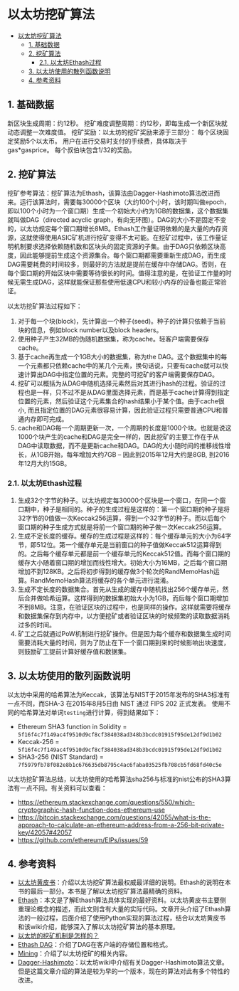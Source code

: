 # 以太坊挖矿算法

<!-- TOC -->

- [以太坊挖矿算法](#%E4%BB%A5%E5%A4%AA%E5%9D%8A%E6%8C%96%E7%9F%BF%E7%AE%97%E6%B3%95)
    - [1. 基础数据](#1-%E5%9F%BA%E7%A1%80%E6%95%B0%E6%8D%AE)
    - [2. 挖矿算法](#2-%E6%8C%96%E7%9F%BF%E7%AE%97%E6%B3%95)
        - [2.1. 以太坊Ethash过程](#21-%E4%BB%A5%E5%A4%AA%E5%9D%8Aethash%E8%BF%87%E7%A8%8B)
    - [3. 以太坊使用的散列函数说明](#3-%E4%BB%A5%E5%A4%AA%E5%9D%8A%E4%BD%BF%E7%94%A8%E7%9A%84%E6%95%A3%E5%88%97%E5%87%BD%E6%95%B0%E8%AF%B4%E6%98%8E)
    - [4. 参考资料](#4-%E5%8F%82%E8%80%83%E8%B5%84%E6%96%99)

<!-- /TOC -->

## 1. 基础数据

新区块生成周期：约12秒。
挖矿难度调整周期：约12秒，即每生成一个新区块就动态调整一次难度值。
挖矿奖励：以太坊的挖矿奖励来源于三部分：
每个区块固定奖励5个以太币。
用户在进行交易时支付的手续费，具体取决于gas*gasprice。
每个叔伯块包含1/32的奖励。

## 2. 挖矿算法

挖矿参考算法：挖矿算法为Ethash，该算法由Dagger-Hashimoto算法改进而来。运行该算法时，需要每30000个区块（大约100个小时，该时期叫做epoch，即以100个小时为一个窗口期）生成一个初始大小约为1GB的数据集，这个数据集就叫做DAG（directed acyclic graph，有向无环图）。DAG的大小不是固定不变的，以太坊规定每个窗口期增长8MB。Ethash工作量证明依赖的是大量的内存资源，这就使得使用ASIC矿机进行挖矿变得不太可能。在挖矿过程中，该工作量证明机制要求选择依赖随机数和区块头的固定资源的子集。由于DAG只依赖区块高度，因此能够提前生成这个资源集合。每个窗口期都需要重新生成DAG，而生成DAG需要耗费的时间较多，则最好的方法就是提前在缓存中存储DAG。否则，在每个窗口期的开始区块中需要等待很长的时间。值得注意的是，在验证工作量的时候无需生成DAG，这样就能保证那些使用低速CPU和较小内存的设备也能正常验证。

以太坊挖矿算法过程如下：

1. 对于每一个块(block)，先计算出一个种子(seed)。种子的计算只依赖于当前块的信息，例如block number以及block headers。
2. 使用种子产生32MB的伪随机数据集，称为cache。轻客户端需要保存cache。
3. 基于cache再生成一个1GB大小的数据集，称为the DAG。这个数据集中的每一个元素都只依赖cache中的某几个元素，换句话说，只要有cache就可以快速计算出DAG中指定位置的元素。完整的可挖矿的客户端需要保存DAG。
4. 挖矿可以概括为从DAG中随机选择元素然后对其进行hash的过程。验证的过程也是一样，只不过不是从DAG里面选择元素，而是基于cache计算得到指定位置的元素，然后验证这个元素集合的hash结果小于某个值。由于cache很小, 而且指定位置的DAG元素很容易计算，因此验证过程只需要普通CPU和普通内存即可完成。
5. cache和DAG每一个周期更新一次，一个周期的长度是1000个块。也就是说这1000个块产生的cache和DAG是完全一样的，因此挖矿的主要工作在于从DAG中读取数据，而不是更新cache和DAG。DAG的大小随时间的推移线性增长，从1GB开始，每年增加大约7GB – 因此到2015年12月大约是8GB, 到2016年12月大约15GB。

### 2.1. 以太坊Ethash过程

1. 生成32个字节的种子。以太坊规定每30000个区块是一个窗口，在同一个窗口期中，种子是相同的。种子的生成过程是这样的：第一个窗口期的种子是将32字节的0值做一次Keccak256运算，得到一个32字节的种子。而以后每个窗口期的种子生成方式就是将前一个窗口期的种子做一次Keccak256运算。
2. 生成不定长度的缓存。缓存的生成过程是这样的：每个缓存单元的大小为64字节，即512位。第一个缓存单元是当前窗口的种子值做Keccak512运算得到的。之后每个缓存单元都是前一个缓存单元的Keccak512值。而每个窗口期的缓存大小随着窗口期的增加而线性增大。初始大小为16MB，之后每个窗口期增加不到128KB。之后将初步得到的缓存做3个轮次的RandMemoHash运算。RandMemoHash算法将缓存的各个单元进行混淆。
3. 生成不定长度的数据集合。首先从生成的缓存中随机找出256个缓存单元，然后合并做哈希运算。这样得到的数据集初始大小为1GB，而后每个窗口期增加不到8MB。注意，在验证区块的过程中，也是同样的操作。这样就需要将缓存和数据集保存到内存中，以方便挖矿或者验证区块的时候频繁的读取数据消耗过多的时间。
4. 矿工之后就通过PoW机制进行挖矿操作。但是因为每个缓存和数据集生成时间需要消耗大量的时间，则为了防止在下一个窗口期到来的时候影响出块速度，则鼓励矿工提前计算好缓存值和数据集。

## 3. 以太坊使用的散列函数说明

以太坊中采用的哈希算法为Keccak，该算法与NIST于2015年发布的SHA3标准有一点不同，而SHA-3 在2015年8月5日由 NIST 通过 FIPS 202 正式发表。
使用不同的哈希算法对单词`testing`进行计算，得到结果如下：

- Ethereum SHA3 function in Solidity = `5f16f4c7f149ac4f9510d9cf8cf384038ad348b3bcdc01915f95de12df9d1b02`
- Keccak-256 = `5f16f4c7f149ac4f9510d9cf8cf384038ad348b3bcdc01915f95de12df9d1b02`
- SHA3-256 (NIST Standard) = `7f5979fb78f082e8b1c676635db8795c4ac6faba03525fb708cb5fd68fd40c5e`

以太坊挖矿算法总结，以太坊使用的哈希算法sha256与标准的nist公布的SHA3算法有一点不同。有关资料可以查看：

- https://ethereum.stackexchange.com/questions/550/which-cryptographic-hash-function-does-ethereum-use
- https://bitcoin.stackexchange.com/questions/42055/what-is-the-approach-to-calculate-an-ethereum-address-from-a-256-bit-private-key/42057#42057
- https://github.com/ethereum/EIPs/issues/59

## 4. 参考资料

- [以太坊黄皮书](https://ethereum.github.io/yellowpaper/paper.pdf )：介绍以太坊挖矿算法最权威最详细的说明。Ethash的说明在本书的最后一部分。本书是了解以太坊挖矿算法最精确的资料。
- [Ethash](https://github.com/ethereum/wiki/wiki/Ethash)：本文是了解Ethash算法具体实现的最好资料。以太坊黄皮书主要侧重理论概念的描述，而此文则含有大量的实际代码。文章开头介绍了Ethash算法的一般过程，后面介绍了使用Python实现的算法过程，结合以太坊黄皮书和该wiki介绍，能够深入了解以太坊挖矿算法的基本原理。
- [以太坊的挖矿机制是怎样的？](http://8btc.cn/article-1916-1.html)
- [Ethash DAG](https://github.com/ethereum/wiki/wiki/Ethash-DAG)：介绍了DAG在客户端的存储位置和格式。
- [Mining](https://github.com/ethereum/wiki/wiki/Mining)：介绍了以太坊挖矿的相关内容。
- [Dagger-Hashimoto](https://github.com/ethereum/wiki/blob/master/Dagger-Hashimoto.md)：以太坊wiki中介绍有关Dagger-Hashimoto算法文章。但是这篇文章介绍的算法是较为早的一个版本，现在的算法对此有多个特性的改进。